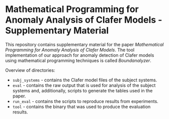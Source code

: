 # Mathematical Programming for Anomaly Analysis of Clafer Models - Supplementary Material

This repository contains supplementary material for the paper _Mathematical Programming for Anomaly Analysis of Clafer Models_. The tool implementation of our approach for anomaly detection of Clafer models using mathematical programming techniques is called _Boundanalyzer_.

Overview of directories:
* `subj_systems` - contains the Clafer model files of the subject systems.
* `eval` - contains the raw output that is used for analysis of the subject systems and, additionally, scripts to generate the tables used in the paper.
* `run_eval` - contains the scripts to reproduce results from experiments.
* `tool` - contains the binary that was used to produce the evaluation results.
